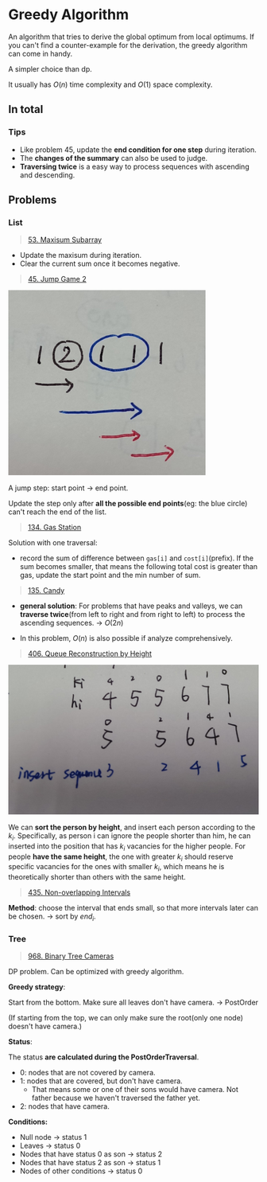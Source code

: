 # Greedy Algorithm

An algorithm that tries to derive the global optimum from local optimums. If you can't find a counter-example for the derivation, the greedy algorithm can come in handy. 

A simpler choice than dp. 

It usually has $O(n)$ time complexity and $O(1)$ space complexity.

## In total

### Tips

- Like problem 45, update the **end condition for one step** during iteration.
- The **changes of the summary** can also be used to judge.
- **Traversing twice** is a easy way to process sequences with ascending and descending.

## Problems

### List

> [53. Maxisum Subarray](https://leetcode.com/problems/maximum-subarray/description/)

- Update the maxisum during iteration.
- Clear the current sum once it becomes negative.

> [45. Jump Game 2](https://leetcode.com/problems/jump-game-ii/)

<img src="../figures/45.png" style="zoom:50%;" />

A jump step: start point -> end point.

Update the step only after **all the possible end points**(eg: the blue circle) can't reach the end of the list.

> [134. Gas Station](https://leetcode.com/problems/gas-station/)

Solution with one traversal:

- record the sum of difference between `gas[i]` and `cost[i]`(prefix). If the sum becomes smaller, that means the following total cost is greater than gas, update the start point and the min number of sum.

> [135. Candy](https://leetcode.com/problems/candy/description/)

- **general solution**: For problems that have peaks and valleys, we can **traverse twice**(from left to right and from right to left) to process the ascending sequences. -> $O(2n)$

- In this problem, $O(n)$ is also possible if analyze comprehensively.

> [406. Queue Reconstruction by Height](https://leetcode.com/problems/queue-reconstruction-by-height/)

<img src="../figures/406.png" style="zoom:50%;" />

We can **sort the person by height**, and insert each person according to the $k_i$. Specifically, as person i can ignore the people shorter than him, he can inserted into the position that has $k_i$ vacancies for the higher people. For people **have the same height**, the one with greater $k_i$ should reserve specific vacancies for the ones with smaller $k_i$, which means he is theoretically shorter than others with the same height.

> [435. Non-overlapping Intervals](https://leetcode.com/problems/non-overlapping-intervals/)

**Method**: choose the interval that ends small, so that more intervals later can be chosen. -> sort by $end_i$.

### Tree

> [968. Binary Tree Cameras](https://leetcode.com/problems/binary-tree-cameras/description/)

DP problem. Can be optimized with greedy algorithm.

**Greedy strategy**: 

Start from the bottom. Make sure all leaves don't have camera. -> PostOrder

(If starting from the top, we can only make sure the root(only one node) doesn't have camera.)

**Status**:

The status **are calculated during the PostOrderTraversal**.

- 0: nodes that are not covered by camera.
- 1: nodes that are covered, but don't have camera.
  - That means some or one of their sons would have camera. Not father because we haven't traversed the father yet.
- 2: nodes that have camera.

**Conditions:**

- Null node -> status 1
- Leaves -> status 0
- Nodes that have status 0 as son -> status 2
- Nodes that have status 2 as son -> status 1
- Nodes of other conditions -> status 0